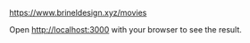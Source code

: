 
https://www.brineldesign.xyz/movies


Open [http://localhost:3000](http://localhost:3000) with your browser to see the result.


